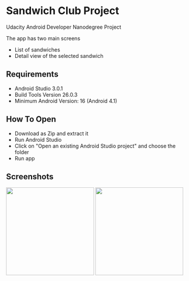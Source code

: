 # Sandwich Club Project
Udacity Android Developer Nanodegree Project

The app has two main screens
- List of sandwiches
- Detail view of the selected sandwich

## Requirements
- Android Studio 3.0.1
- Build Tools Version 26.0.3
- Minimum Android Version: 16 (Android 4.1)

## How To Open
- Download as Zip and extract it
- Run Android Studio
- Click on "Open an existing Android Studio project" and choose the folder
- Run app

## Screenshots
<img src="https://i.hizliresim.com/W77j24.png" width="240px"> <img src="https://i.hizliresim.com/JQDYGj.png" width="240px">
